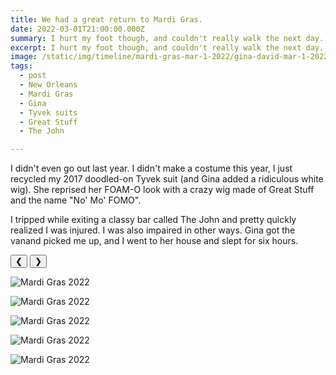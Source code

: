 ```yaml
---
title: We had a great return to Mardi Gras.
date: 2022-03-01T21:00:00.000Z
summary: I hurt my foot though, and couldn't really walk the next day.
excerpt: I hurt my foot though, and couldn't really walk the next day.
image: /static/img/timeline/mardi-gras-mar-1-2022/gina-david-mar-1-2022.jpg
tags:
  - post
  - New Orleans
  - Mardi Gras
  - Gina
  - Tyvek suits
  - Great Stuff
  - The John

---
```


I didn't even go out last year. I didn't make a costume this year, I just recycled my 2017 doodled-on Tyvek suit (and Gina added a ridiculous white wig). She reprised her FOAM-O look with a crazy wig made of Great Stuff and the name "No' Mo' FOMO".

I tripped while exiting a classy bar called The John and pretty quickly realized I was injured. I was also impaired in other ways. Gina got the vanand picked me up, and I went to her house and slept for six hours.

<div id="viewport">
    <button id="buttonPrevious">&#10094;</button>
    <button id="buttonNext">&#10095;</button>

![Mardi Gras 2022](/static/img/timeline/mardi-gras-mar-1-2022/gina-david-mar-1-2022.jpg)

![Mardi Gras 2022](/static/img/timeline/mardi-gras-mar-1-2022/david-costume-mar-1-2022.jpg)

![Mardi Gras 2022](/static/img/timeline/mardi-gras-mar-1-2022/gina-spoonbill-mar-1-2022.jpg)

![Mardi Gras 2022](/static/img/timeline/mardi-gras-mar-1-2022/gina-jonathan-costume-mar-1-2022.jpg)

![Mardi Gras 2022](/static/img/timeline/mardi-gras-mar-1-2022/gina-costume-mar-1-2022.jpg)

</div>
<div id="caption"></div>

